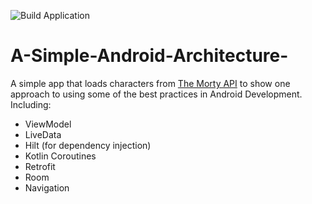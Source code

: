 ![Build Application](https://github.com/ProtoEnergy/RetailShop/workflows/Build%20Application/badge.svg)
# A-Simple-Android-Architecture-
A simple app that loads characters from [ The Morty API](https://rickandmortyapi.com/) to show one approach to using some of the best practices in Android Development. Including:  
 * ViewModel
 * LiveData
 * Hilt (for dependency injection)
 * Kotlin Coroutines
 * Retrofit
 * Room
 * Navigation
